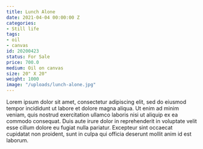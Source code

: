 ```yaml
---
title: Lunch Alone
date: 2021-04-04 00:00:00 Z
categories:
- Still life
tags:
- oil
- canvas
id: 20200423
status: For Sale
price: 700.0
medium: Oil on canvas
size: 20" X 20"
weight: 1000
image: "/uploads/lunch-alone.jpg"
---
```


Lorem ipsum dolor sit amet, consectetur adipiscing elit, sed do eiusmod tempor incididunt ut labore et dolore magna aliqua. Ut enim ad minim veniam, quis nostrud exercitation ullamco laboris nisi ut aliquip ex ea commodo consequat. Duis aute irure dolor in reprehenderit in voluptate velit esse cillum dolore eu fugiat nulla pariatur. Excepteur sint occaecat cupidatat non proident, sunt in culpa qui officia deserunt mollit anim id est laborum.